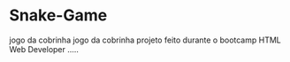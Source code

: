 # Snake-Game
jogo da cobrinha
jogo da cobrinha projeto feito durante o bootcamp HTML Web Developer .....


